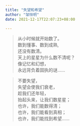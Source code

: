 ```yaml
---
title: "失望和希望"
author: "邹恒明"
date: 2021-12-17T22:07:23+08:00

--- 
```


> 从小时候就开始数了。  
> 数到懂事、数到成熟,  
> 还没有数清。  
> 天上的星星为什么数不清呢？  
> 像记忆和幻想，  
> 永远背负着固执的谜……  

> 不要失望，  
> 失望会使我们衰老，  
> 趁我们还年轻，  
> 抬起头来，让我们数星星；  
> 也许，我们能数得清；  
> 也许，我们能看到真相；  
> 也许，我们能找到希望……  